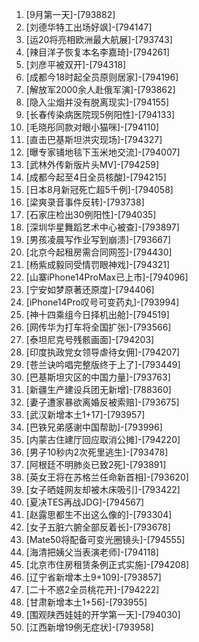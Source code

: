 
1. [9月第一天]-[793882]
1. [刘德华特工出场好飒]-[794147]
1. [运20将亮相欧洲最大航展]-[793743]
1. [辣目洋子恢复本名李嘉琦]-[794261]
1. [刘彦平被双开]-[794318]
1. [成都今18时起全员原则居家]-[794196]
1. [解放军2000余人赴俄军演]-[793862]
1. [隐入尘烟并没有脱离现实]-[794155]
1. [长春传染病医院现5例阳性]-[794133]
1. [毛晓彤同款对眼小猫咪]-[794110]
1. [直击巴基斯坦洪灾现场]-[794327]
1. [曝专家铺地毯下玉米地交流]-[794007]
1. [武林外传新版片头MV]-[794259]
1. [成都今起至4日全员核酸]-[794215]
1. [日本8月新冠死亡超5千例]-[794058]
1. [梁爽录音事件反转]-[793738]
1. [石家庄检出30例阳性]-[794035]
1. [深圳华星舞蹈艺术中心被查]-[793897]
1. [男孩凌晨写作业写到崩溃]-[793667]
1. [北京今起租房需合同网签]-[794430]
1. [杨紫成毅同受情罚眼神戏]-[794321]
1. [山寨iPhone14ProMax已上市]-[794096]
1. [宁安如梦原著还原度]-[794406]
1. [iPhone14Pro叹号可变药丸]-[793994]
1. [神十四乘组今日择机出舱]-[794519]
1. [网传华为打车将全国扩张]-[793566]
1. [泰坦尼克号残骸画面]-[794203]
1. [印度执政党女领导虐待女佣]-[794207]
1. [苍兰诀吟唱完整版终于上了]-[793449]
1. [巴基斯坦灾区的中国力量]-[793763]
1. [新疆生产建设兵团无新增]-[788360]
1. [妻子遭家暴欲离婚反被索赔]-[793675]
1. [武汉新增本土1+17]-[793957]
1. [巴铁兄弟感谢中国帮助]-[793996]
1. [内蒙古住建厅回应取消公摊]-[794220]
1. [男子10秒内2次死里逃生]-[793478]
1. [阿根廷不明肺炎已致2死]-[793891]
1. [英女王将在苏格兰任命新首相]-[793620]
1. [女子晒娃网友却被木床吸引]-[793422]
1. [夏决TES再战JDG]-[794567]
1. [赵露思都生不出这么像的]-[793304]
1. [女子五脏六腑全部反着长]-[793678]
1. [Mate50将配备可变光圈镜头]-[794555]
1. [海清把姨父当表演老师]-[794118]
1. [北京市住房租赁条例正式实施]-[794208]
1. [辽宁省新增本土9+109]-[793857]
1. [二十不惑2全员桃花开]-[794222]
1. [甘肃新增本土1+56]-[793955]
1. [围观陕西娃娃的开学第一天]-[794030]
1. [江西新增19例无症状]-[793958]